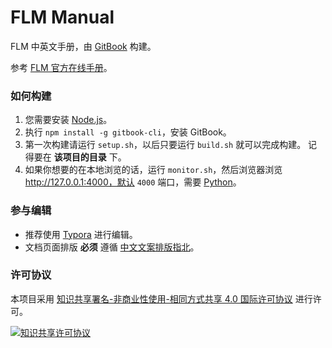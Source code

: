 # FLM Manual

FLM 中英文手册，由 [GitBook](https://github.com/GitbookIO/gitbook-cli) 构建。

参考 [FLM 官方在线手册](https://www.image-line.com/support/flstudio_mobile_online_manual/html/plugins/FL%20Studio%20Mobile.htm)。

### 如何构建

1. 您需要安装 [Node.js](https://nodejs.org/zh-cn/)。
2. 执行 `npm install -g gitbook-cli`，安装 GitBook。
3. 第一次构建请运行 `setup.sh`，以后只要运行 `build.sh` 就可以完成构建。
   记得要在 **该项目的目录** 下。
4. 如果你想要的在本地浏览的话，运行 `monitor.sh`，然后浏览器浏览 http://127.0.0.1:4000，默认 `4000` 端口，需要 [Python](https://www.python.org/)。

### 参与编辑

- 推荐使用 [Typora](https://www.typora.io/) 进行编辑。
- 文档页面排版 **必须** 遵循 [中文文案排版指北](https://github.com/sparanoid/chinese-copywriting-guidelines)。

### 许可协议

本项目采用 [知识共享署名-非商业性使用-相同方式共享 4.0 国际许可协议](https://creativecommons.org/licenses/by-nc-sa/4.0/) 进行许可。

[![知识共享许可协议](https://i.creativecommons.org/l/by-nc-sa/4.0/88x31.png)](https://creativecommons.org/licenses/by-nc-sa/4.0/)
